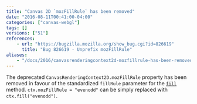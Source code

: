 ```yaml
---
title: "Canvas 2D `mozFillRule` has been removed"
date: "2016-08-11T00:41:00-04:00"
categories: ["canvas-webgl"]
tags: []
versions: ["51"]
references:
    - url: "https://bugzilla.mozilla.org/show_bug.cgi?id=826619"
      title: "Bug 826619 - Unprefix mozFillRule"
aliases:
    - "/docs/2016/canvasrenderingcontext2d-mozfillrule-has-been-removed/"
---
```

The deprecated `CanvasRenderingContext2D.mozFillRule` property has been removed in favour of the standardized `fillRule` parameter for the [`fill`](https://developer.mozilla.org/en-US/docs/Web/API/CanvasRenderingContext2D/fill) method. `ctx.mozFillRule = "evenodd"` can be simply replaced with `ctx.fill("evenodd")`.
